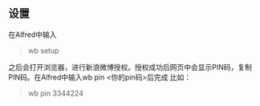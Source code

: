 ## 设置
在Alfred中输入

> wb setup

之后会打开浏览器，进行新浪微博授权。授权成功后网页中会显示PIN码，复制PIN码。在Alfred中输入wb pin <你的pin码>后完成
比如：

> wb pin 3344224